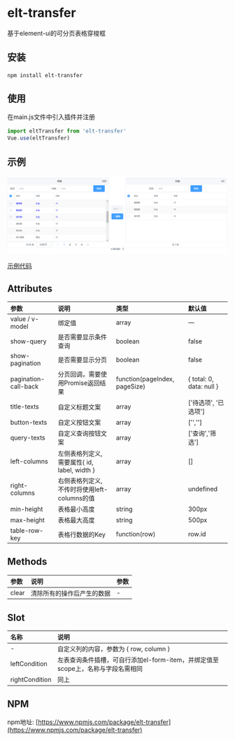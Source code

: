 # elt-transfer
基于element-ui的可分页表格穿梭框

## 安装
`npm install elt-transfer`

## 使用
在main.js文件中引入插件并注册
``` js
import eltTransfer from 'elt-transfer'
Vue.use(eltTransfer)
```

## 示例

![截图](/examples/Screenshot.png)

[示例代码](/examples/App.vue)

## Attributes
| 参数 | 说明 | 类型 | 默认值 |
| :--- | :--- | :--- | :--- |
| value / v-model | 绑定值 | array | — |
| show-query | 是否需要显示条件查询 | boolean | false |
| show-pagination | 是否需要显示分页 | boolean | false |
| pagination-call-back | 分页回调，需要使用Promise返回结果 | function(pageIndex, pageSize) | { total: 0, data: null } |
| title-texts | 自定义标题文案 | array | ['待选项', '已选项'] |
| button-texts | 自定义按钮文案 | array | ['',''] |
| query-texts | 自定义查询按钮文案 | array | ['查询','筛选'] |
| left-columns | 左侧表格列定义, 需要属性{ id, label, width } | array | [] |
| right-columns | 右侧表格列定义, 不传时将使用left-columns的值  | array | undefined |
| min-height | 表格最小高度 | string | 300px |
| max-height | 表格最大高度 | string | 500px |
| table-row-key | 表格行数据的Key | function(row) | row.id |

## Methods
| 参数 | 说明 | 参数 |
| :--- | :--- | :--- |
| clear | 清除所有的操作后产生的数据 | - |

## Slot
| 名称 | 说明 |
| :--- | :--- |
| - | 自定义列的内容，参数为 { row, column } |
| leftCondition | 左表查询条件插槽，可自行添加el-form-item，并绑定值至scope上，名称与字段名需相同 |
| rightCondition | 同上 |


## NPM
npm地址: [https://www.npmjs.com/package/elt-transfer](https://www.npmjs.com/package/elt-transfer)

